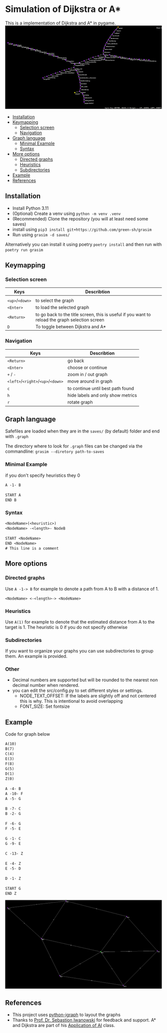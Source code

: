 <!-- omit in toc -->
# Simulation of Dijkstra or A*
This is a implementation of Dijkstra and A* in pygame.
![video of simulation](images/sbahn.gif)

- [Installation](#installation)
- [Keymapping](#keymapping)
  - [Selection screen](#selection-screen)
  - [Navigation](#navigation)
- [Graph language](#graph-language)
  - [Minimal Example](#minimal-example)
  - [Syntax](#syntax)
- [More options](#more-options)
  - [Directed graphs](#directed-graphs)
  - [Heuristics](#heuristics)
  - [Subdirectories](#subdirectories)
- [Example](#example)
- [References](#references)


## Installation
- Install Python 3.11
- (Optional) Create a venv using `python -m venv .venv`
- (Recommended) Clone the repository (you will at least need some saves)
- install using `pip3 install git+https://github.com/green-sh/grasim`
- Run using `grasim -d saves/`

Alternatively you can install it using poetry `poetry install` and then run with `poetry run grasim`

## Keymapping
### Selection screen

| Keys            | Describtion                                                                                     |
| --------------- | ----------------------------------------------------------------------------------------------- |
|                 |                                                                                                 |
| `<up>`/`<down>` | to select the graph                                                                             |
| `<Enter>`       | to load the selected graph                                                                      |
| `<Return>`      | to go back to the title screen, this is useful if you want to reload the graph selection screen |
| `D`             | To toggle between Dijkstra and A*                                                               |

### Navigation
| Keys                               | Describtion                       |
| ---------------------------------- | --------------------------------- |
| `<Return>`                         | go back                           |
| `<Enter>`                          | choose or continue                |
| `+` / `-`                          | zoom in / out graph               |
| `<left>`/`<right>`/`<up>`/`<down>` | move around in graph              |
| `c`                                | to continue until best path found |
| `h`                                | hide labels and only show metrics |
| `r`                                | rotate graph                      |

## Graph language
Safefiles are loaded when they are in the `saves/` (by default) folder and end with `.graph`

The directory where to look for `.graph` files can be changed via the commandline:
`grasim --diretory path-to-saves`

### Minimal Example
if you don't specify heuristics they 0
```
A -1- B

START A
END B
```

### Syntax
```
<NodeName>(<heuristic>)
<NodeName> -<length>- NodeB

START <NodeName>
END <NodeName>
# This line is a comment
```

## More options
### Directed graphs
Use `A -1-> B` for example to denote a path from A to B with a distance of 1.
```
<NodeName> <-<length>-> <NodeName>
```
### Heuristics
Use `A(1)` for example to denote that the estimated distance from A to the target is 1. 
The heuristic is 0 if you do not specify otherwise 

### Subdirectories
If you want to organize your graphs you can use subdirectories to group them. An example is provided.

### Other
- Decimal numbers are supported but will be rounded to the nearest non decimal number when rendered.
- you can edit the src/config.py to set different styles or settings. 
  - NODE_TEXT_OFFSET: If the labels are slightly off and not centered this is why. This is intentional to avoid overlapping
  - FONT_SIZE: Set fontsize

## Example
Code for graph below
```
A(10)
B(7)
C(4)
E(3)
F(8)
G(5)
D(1)
Z(0)

A -4- B
A -10- F
A -5- G

B -7- C
B -2- G

F -6- G
F -5- E

G -1- C
G -9- E

C -13- Z

E -4- Z
E -5- D

D -1- Z

START G
END Z
```
![image of example graph](images/folien.png)

## References
- This project uses [python-igraph](https://github.com/igraph/python-igraph) to layout the graphs
- Thanks to [Prof. Dr. Sebastion Iwanowski](https://www.fh-wedel.de/wir/organisation/team/detail/profil/profile/show/Sebastian-Iwanowski/) for feedback and support. A* and Dijkstra are part of his [Application of AI](https://intern.fh-wedel.de/mitarbeiter/iw/eng/lv/aki/) class. 
